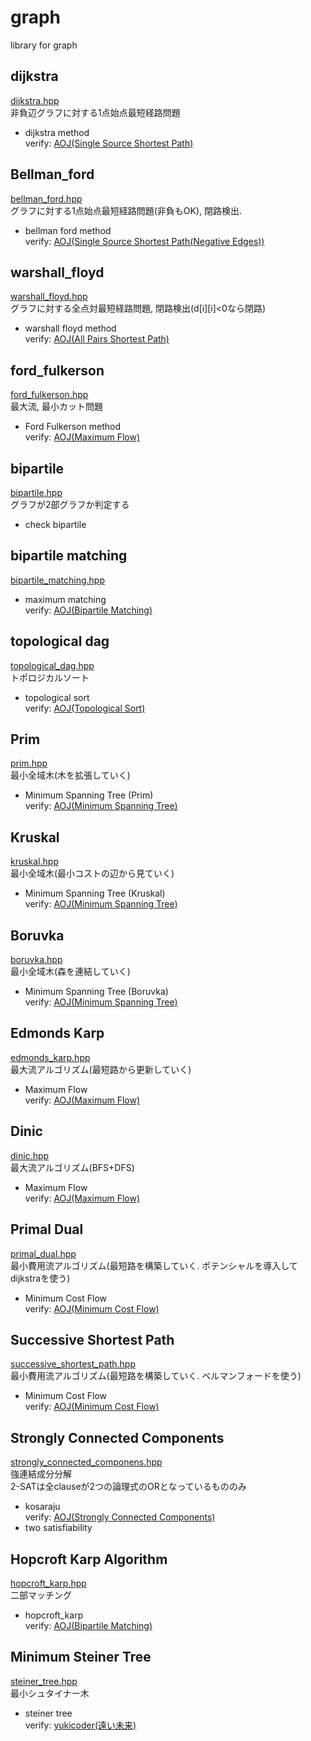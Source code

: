 # graph
library for graph
## dijkstra
[dijkstra.hpp](https://github.com/fumiphys/programming_contest/blob/master/graph/dijkstra.hpp)  
非負辺グラフに対する1点始点最短経路問題
  - dijkstra method  
  verify: [AOJ(Single Source Shortest Path)](https://onlinejudge.u-aizu.ac.jp/courses/library/5/GRL/1/GRL_1_A)
 
## Bellman\_ford
[bellman\_ford.hpp](https://github.com/fumiphys/programming_contest/blob/master/graph/bellman_ford.hpp)  
グラフに対する1点始点最短経路問題(非負もOK), 閉路検出.
  - bellman ford method  
  verify: [AOJ(Single Source Shortest Path(Negative Edges))](https://onlinejudge.u-aizu.ac.jp/courses/library/5/GRL/1/GRL_1_B)

## warshall\_floyd
[warshall\_floyd.hpp](https://github.com/fumiphys/programming_contest/blob/master/graph/warshall_floyd.hpp)  
グラフに対する全点対最短経路問題, 閉路検出(d[i][i]<0なら閉路)  
  - warshall floyd method  
  verify: [AOJ(All Pairs Shortest Path)](https://onlinejudge.u-aizu.ac.jp/courses/library/5/GRL/1/GRL_1_C)

## ford\_fulkerson
[ford\_fulkerson.hpp](https://github.com/fumiphys/programming_contest/blob/master/graph/ford_fulkerson.hpp)  
最大流, 最小カット問題  
  - Ford Fulkerson method  
  verify: [AOJ(Maximum Flow)](https://onlinejudge.u-aizu.ac.jp/courses/library/5/GRL/6/GRL_6_A)

## bipartile
[bipartile.hpp](https://github.com/fumiphys/programming_contest/blob/master/graph/bipartile.hpp)  
グラフが2部グラフか判定する
  - check bipartile

## bipartile matching
[bipartile\_matching.hpp](https://github.com/fumiphys/programming_contest/blob/master/graph/bipartile_matching.hpp)  
  - maximum matching  
  verify: [AOJ(Bipartile Matching)](https://onlinejudge.u-aizu.ac.jp/courses/library/5/GRL/7/GRL_7_A)

## topological dag
[topological\_dag.hpp](https://github.com/fumiphys/programming_contest/blob/master/graph/topological_dag.hpp)  
トポロジカルソート  
  - topological sort  
  verify: [AOJ(Topological Sort)](https://onlinejudge.u-aizu.ac.jp/courses/library/5/GRL/4/GRL_4_B)

## Prim
[prim.hpp](https://github.com/fumiphys/programming_contest/blob/master/graph/prim.hpp)  
最小全域木(木を拡張していく)
  - Minimum Spanning Tree (Prim)  
  verify: [AOJ(Minimum Spanning Tree)](https://onlinejudge.u-aizu.ac.jp/courses/library/5/GRL/2/GRL_2_A)

## Kruskal
[kruskal.hpp](https://github.com/fumiphys/programming_contest/blob/master/graph/kruskal.hpp)  
最小全域木(最小コストの辺から見ていく)
  - Minimum Spanning Tree (Kruskal)  
  verify: [AOJ(Minimum Spanning Tree)](https://onlinejudge.u-aizu.ac.jp/courses/library/5/GRL/2/GRL_2_A)

## Boruvka
[boruvka.hpp](https://github.com/fumiphys/programming_contest/blob/master/graph/boruvka.hpp)  
最小全域木(森を連結していく)
  - Minimum Spanning Tree (Boruvka)  
  verify: [AOJ(Minimum Spanning Tree)](https://onlinejudge.u-aizu.ac.jp/courses/library/5/GRL/2/GRL_2_A)

## Edmonds Karp
[edmonds\_karp.hpp](https://github.com/fumiphys/programming_contest/blob/master/graph/edmonds_karp.hpp)  
最大流アルゴリズム(最短路から更新していく)
  - Maximum Flow  
  verify: [AOJ(Maximum Flow)](https://onlinejudge.u-aizu.ac.jp/courses/library/5/GRL/6/GRL_6_A)

## Dinic
[dinic.hpp](https://github.com/fumiphys/programming_contest/blob/master/graph/dinic.hpp)  
最大流アルゴリズム(BFS+DFS)
  - Maximum Flow  
  verify: [AOJ(Maximum Flow)](https://onlinejudge.u-aizu.ac.jp/courses/library/5/GRL/6/GRL_6_A)

## Primal Dual
[primal\_dual.hpp](https://github.com/fumiphys/programming_contest/blob/master/graph/primal_dual.hpp)  
最小費用流アルゴリズム(最短路を構築していく. ポテンシャルを導入してdijkstraを使う)
  - Minimum Cost Flow  
  verify: [AOJ(Minimum Cost Flow)](https://onlinejudge.u-aizu.ac.jp/courses/library/5/GRL/6/GRL_6_B)

## Successive Shortest Path
[successive\_shortest\_path.hpp](https://github.com/fumiphys/programming_contest/blob/master/graph/successive_shortest_path.hpp)  
最小費用流アルゴリズム(最短路を構築していく. ベルマンフォードを使う)
  - Minimum Cost Flow  
  verify: [AOJ(Minimum Cost Flow)](https://onlinejudge.u-aizu.ac.jp/courses/library/5/GRL/6/GRL_6_B)

## Strongly Connected Components
[strongly\_connected\_componens.hpp](https://github.com/fumiphys/programming_contest/blob/master/graph/strongly_connected_components.hpp)  
強連結成分分解  
2-SATは全clauseが2つの論理式のORとなっているもののみ  
  - kosaraju  
  verify: [AOJ(Strongly Connected Components)](https://onlinejudge.u-aizu.ac.jp/courses/library/5/GRL/3/GRL_3_C)  
  - two satisfiability

## Hopcroft Karp Algorithm
[hopcroft\_karp.hpp](https://github.com/fumiphys/programming_contest/blob/master/graph/hopcroft_karp.hpp)  
二部マッチング
  - hopcroft_karp  
  verify: [AOJ(Bipartile Matching)](https://onlinejudge.u-aizu.ac.jp/courses/library/5/GRL/7/GRL_7_A)  
  
## Minimum Steiner Tree
[steiner\_tree.hpp](https://github.com/fumiphys/programming_contest/blob/master/graph/steiner_tree.hpp)  
最小シュタイナー木
  - steiner tree  
  verify: [yukicoder(遠い未来)](https://yukicoder.me/problems/no/114)
